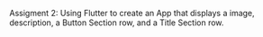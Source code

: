 Assigment 2:
Using Flutter to create an App that displays a image, description, a Button Section row, and a Title Section row.
